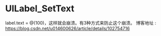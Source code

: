 # UILabel_SetText
label.text = @(100)，这样就会崩溃。有3种方式来防止这个崩溃。
博客地址 : https://blog.csdn.net/u014600626/article/details/102754716
